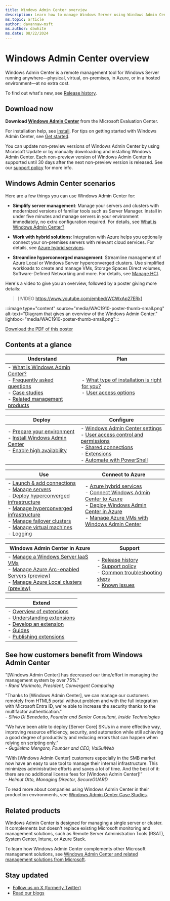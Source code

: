 ```yaml
---
title: Windows Admin Center overview
description: Learn how to manage Windows Server using Windows Admin Center (Project Honolulu).
ms.topic: article
author: davannaw-msft
ms.author: dawhite
ms.date: 08/22/2024
---
```


# Windows Admin Center overview

>

Windows Admin Center is a remote management tool for Windows Server running anywhere&mdash;physical, virtual, on-premises, in Azure, or in a hosted environment&mdash;at no extra cost.

To find out what's new, see [Release history](support/release-history.md).

## Download now

**Download [Windows Admin Center](https://www.microsoft.com/evalcenter/download-windows-admin-center)** from the Microsoft Evaluation Center.

For installation help, see [Install](deploy/install.md). For tips on getting started with Windows Admin Center, see [Get started](use/get-started.md).

You can update non-preview versions of Windows Admin Center by using Microsoft Update or by manually downloading and installing Windows Admin Center. Each non-preview version of Windows Admin Center is supported until 30 days after the next non-preview version is released. See our [support policy](support/index.md) for more info.

## Windows Admin Center scenarios

Here are a few things you can use Windows Admin Center for:

- **Simplify server management**: Manage your servers and clusters with modernized versions of familiar tools such as Server Manager. Install in under five minutes and manage servers in your environment immediately, no extra configuration required. For details, see [What is Windows Admin Center?](understand/what-is.md)

- **Work with hybrid solutions**: Integration with Azure helps you optionally connect your on-premises servers with relevant cloud services. For details, see [Azure hybrid services](azure/index.md).

- **Streamline hyperconverged management**: Streamline management of Azure Local or Windows Server hyperconverged clusters. Use simplified workloads to create and manage VMs, Storage Spaces Direct volumes, Software-Defined Networking and more. For details, see [Manage HCI](use/manage-hyper-converged.md).

Here's a video to give you an overview, followed by a poster giving more details:
> [!VIDEO https://www.youtube.com/embed/WCWxAp27ERk]

:::image type="content" source="media/WAC1910-poster-thumb-small.png" alt-text="Diagram that gives an overview of the Windows Admin Center." lightbox="media/WAC1910-poster-thumb-small.png":::

[Download the PDF of this poster](https://github.com/MicrosoftDocs/windowsserverdocs/raw/main/WindowsServerDocs/manage/windows-admin-center/media/WindowsAdminCenter1910Poster.pdf)

## Contents at a glance

| Understand | Plan |
|------------|------|
| - [What is Windows Admin Center?](understand/what-is.md) <br> - [Frequently asked questions](understand/faq.yml)<br> - [Case studies](understand/case-studies.md) <br> - [Related management products](understand/related-management.md) | - [What type of installation is right for you?](plan/installation-options.md) <br> - [User access options](plan/user-access-options.md) <br> |

| Deploy | Configure |
|--------|-----------|
| - [Prepare your environment](deploy/prepare-environment.md) <br> - [Install Windows Admin Center](deploy/install.md) <br> - [Enable high availability](deploy/high-availability.md)  <br><br> | - [Windows Admin Center settings](configure/settings.md) <br> - [User access control and permissions](configure/user-access-control.md) <br> - [Shared connections](configure/shared-connections.md) <br> - [Extensions](configure/using-extensions.md) <br> - [Automate with PowerShell](configure/use-powershell.md) |

| Use | Connect to Azure |
|-----|------------------|
| - [Launch & add connections](use/get-started.md) <br> - [Manage servers](use/manage-servers.md) <br> - [Deploy hyperconverged infrastructure](use/deploy-hyperconverged-infrastructure.md) <br> - [Manage hyperconverged infrastructure](use/manage-hyper-converged.md) <br> - [Manage failover clusters](use/manage-failover-clusters.md) <br> - [Manage virtual machines](use/manage-virtual-machines.md) <br> - [Logging](use/logging.md) | - [Azure hybrid services](azure/index.md) <br> - [Connect Windows Admin Center to Azure](azure/azure-integration.md) <br> - [Deploy Windows Admin Center in Azure](azure/deploy-wac-in-azure.md) <br> - [Manage Azure VMs with Windows Admin Center](azure/manage-azure-vms.md) <br><br> |

| Windows Admin Center in Azure | Support |
|-----------------------|-----------------|
| - [Manage a Windows Server IaaS VMs](azure/manage-vm.md) <br> - [Manage Azure Arc-enabled Servers (preview)](azure/manage-arc-hybrid-machines.md) <br> - [Manage Azure Local clusters (preview)](azure/manage-hci-clusters.md) | - [Release history](support/release-history.md) <br> - [Support policy](support/index.md) <br> - [Common troubleshooting steps](support/troubleshooting.md) <br> - [Known issues](support/known-issues.md) |

| Extend |
|--------|
| - [Overview of extensions](extend/extensibility-overview.md) <br> - [Understanding extensions](extend/understand-extensions.md) <br> - [Develop an extension](extend/developing-extensions.md) <br> - [Guides](extend/publish-extensions.md) <br> - [Publishing extensions](extend/publish-extensions.md) |

## See how customers benefit from Windows Admin Center

"[Windows Admin Center] has decreased our time/effort in managing the management system by over 75%."<br> *- Rand Morimoto, President, Convergent Computing*

"Thanks to [Windows Admin Center], we can manage our customers remotely from HTML5 portal without problem and with the full integration with Microsoft Entra ID, we're able to increase the security thanks to the multifactor authentication."<br> *- Silvio Di Benedetto, Founder and Senior Consultant, Inside Technologies*

“We have been able to deploy [Server Core] SKUs in a more effective way, improving resource efficiency, security, and automation while still achieving a good degree of productivity and reducing errors that can happen when relying on scripting only.” <br> *- Guglielmo Mengora, Founder and CEO, VaiSulWeb*

“With [Windows Admin Center] customers especially in the SMB market now have an easy to use tool to manage their internal infrastructure. This minimizes administrative efforts and saves a lot of time. And the best of it: there are no additional license fees for [Windows Admin Center]!” <br> *- Helmut Otto, Managing Director, SecureGUARD*

To read more about companies using Windows Admin Center in their production environments, see [Windows Admin Center Case Studies](understand/case-studies.md).

## Related products

Windows Admin Center is designed for managing a single server or cluster. It complements but doesn't replace existing Microsoft monitoring and management solutions, such as Remote Server Administration Tools (RSAT), System Center, Intune, or Azure Stack.

To learn how Windows Admin Center complements other Microsoft management solutions, see [Windows Admin Center and related management solutions from Microsoft](understand/related-management.md).

## Stay updated

- [Follow us on X (formerly Twitter)](https://twitter.com/servermgmt)
- [Read our blogs](https://techcommunity.microsoft.com/t5/windows-admin-center-blog/bg-p/Windows-Admin-Center-Blog)
